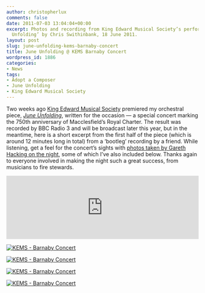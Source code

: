```yaml
---
author: christopherlux
comments: false
date: 2011-07-03 13:04:04+00:00
excerpt: Photos and recording from King Edward Musical Society’s performance of ‘June
  Unfolding’ by Chris Swithinbank, 18 June 2011.
layout: post
slug: june-unfolding-kems-barnaby-concert
title: June Unfolding @ KEMS Barnaby Concert
wordpress_id: 1886
categories:
- News
tags:
- Adopt a Composer
- June Unfolding
- King Edward Musical Society
---
```


Two weeks ago [King Edward Musical Society](http://www.kems.org.uk/) premiered my orchestral piece, [_June Unfolding_](/2011/04/june-unfolding/), written for the occasion — a special concert marking the 750th anniversary of Macclesfield’s Royal Charter. The result was recorded by BBC Radio 3 and will be broadcast later this year, but in the meantime, here is a short excerpt from the first half of the piece (which is around 12 minutes long in total) from a ‘bootleg’ recording by a friend. While listening, get a feel for the concert’s sights with [photos taken by Gareth Hacking on the night](http://garethhacking.blogspot.com/2011/06/kems-barnaby-concert.html), some of which I’ve also included below. Thanks again to everyone involved in making the night such a great success, from musicians to fire stewards.

<p><iframe width="100%" height="166" scrolling="no" frameborder="no" src="https://w.soundcloud.com/player/?url=https%3A//api.soundcloud.com/tracks/18315951&amp;color=ff5500&amp;auto_play=false&amp;hide_related=false&amp;show_comments=true&amp;show_user=true&amp;show_reposts=false"></iframe></p>

[![KEMS - Barnaby Concert](https://farm3.static.flickr.com/2619/5856081454_16cc2721cb_z.jpg)](http://www.flickr.com/photos/gazh1/5856081454/)

[![KEMS - Barnaby Concert](https://farm3.static.flickr.com/2577/5855529735_aacde406f2_b.jpg)](http://www.flickr.com/photos/gazh1/5855529735/)

[![KEMS - Barnaby Concert](https://farm4.static.flickr.com/3066/5856081756_fb76cf2630_z.jpg)](http://www.flickr.com/photos/gazh1/5856081756/)

[![KEMS - Barnaby Concert](https://farm4.static.flickr.com/3282/5856081848_d583d1cc6b_z.jpg)](http://www.flickr.com/photos/gazh1/5856081848/)
